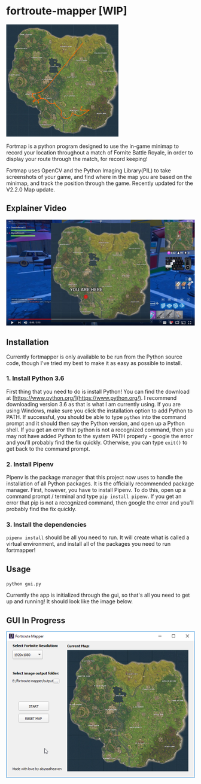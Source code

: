 # fortroute-mapper [WIP]

<img src="./img/example_route.png" alt="" style="width: 300px;"/>

Fortmap is a python program designed to use the in-game minimap to record your location throughout a match of Fornite Battle Royale, in order to display your route through the match, for record keeping!

Fortmap uses OpenCV and the Python Imaging Library(PIL) to take screenshots of your game, and find where in the map you are based on the minimap, and track the position through the game. Recently updated for the V2.2.0 Map update.

## Explainer Video
<a href="https://www.youtube.com/watch?v=ZP9wyPZW82o"><img src="./img/yt_thumb.png" style="width: 600px;"></a>

## Installation

Currently fortmapper is only available to be run from the Python source code, though I've tried my best to make it as easy as possible to install. 

### 1. Install Python 3.6

First thing that you need to do is install Python! You can find the download at [https://www.python.org/](https://www.python.org/). I recommend downloading version 3.6 as that is what I am currently using. If you are using Windows, make sure you click the installation option to add Python to PATH. If successful, you should be able to type `python` into the command prompt and it should then say the Python version, and open up a Python shell. If you get an error that python is not a recognized command, then you may not have added Python to the system PATH properly - google the error and you'll probably find the fix quickly. Otherwise, you can type `exit()` to get back to the command prompt.

### 2. Install Pipenv

Pipenv is the package manager that this project now uses to handle the installation of all Python packages. It is the officially recommended package manager. First, however, you have to install Pipenv. To do this, open up a command prompt / terminal and type `pip install pipenv`. If you get an error that pip is not a recognized command, then google the error and you'll probably find the fix quickly.

### 3. Install the dependencies

`pipenv install` should be all you need to run. It will create what is called a virtual environment, and install all of the packages you need to run fortmapper!

## Usage

`python gui.py` 

Currently the app is initialized through the gui, so that's all you need to get up and running! It should look like the image below.

## GUI In Progress
![](./img/fmapper_gui02.png)